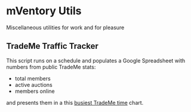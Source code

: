 # mVentory Utils
Miscellaneous utilities for work and for pleasure

## TradeMe Traffic Tracker

This script runs on a schedule and populates a Google Spreadsheet with numbers from public TradeMe stats: 

* total members
* active auctions
* members online

and presents them in a this [busiest TradeMe time](http://mventory.com/articles/trademe-traffic-traker/) chart.
